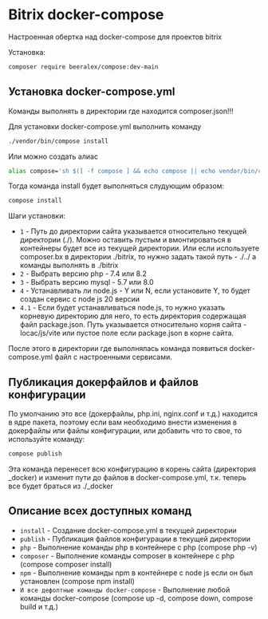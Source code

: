 # Bitrix docker-compose

Настроенная обертка над docker-compose для проектов bitrix

Установка:

```bash
composer require beeralex/compose:dev-main
```

## Установка docker-compose.yml

Команды выполнять в директории где находится composer.json!!!

Для установки docker-compose.yml выполнить команду

```bash
./vendor/bin/compose install
```

Или можно создать алиас

```bash
alias compose='sh $([ -f compose ] && echo compose || echo vendor/bin/compose)'
```

Тогда команда install будет выполняться слудующим образом:

```bash
compose install
```

Шаги установки:

- `1` - Путь до директории сайта указывается относительно текущей директории (./). Можно оставить пустым и вмонтироваться в контейнеры будет все из текущей директории. Или если используете composer.bx в директории ./bitrix, то нужно задать такой путь - ./../ а команды выполнять в ./bitrix
- `2` - Выбрать версию php - 7.4 или 8.2
- `3` - Выбрать версию mysql - 5.7 или 8.0
- `4` - Устанавливать ли node.js - Y или N, если установите Y, то будет создан сервис с node js 20 версии
- `4.1` - Если будет устанавливаться node.js, то нужно указать корневую директорию для него, то есть директория содержащая файл package.json. Путь указывается относительно корня сайта - locac/js/vite или пустое поле если package.json в корне сайта.


После этого в директории где выполнялась команда появиться docker-compose.yml файл с настроенными сервисами.

## Публикация докерфайлов и файлов конфигурации

По умолчанию это все (докерфайлы, php.ini, nginx.conf и т.д.) находится в ядре пакета, поэтому если вам необходимо внести изменения в докерфайлы или файлы конфигурации, или добавить что то свое, то используйте команду:

```bash
compose publish
```

Эта команда перенесет всю конфигурацию в корень сайта (директория _docker) и изменит пути до файлов в docker-compose.yml, т.к. теперь все будет браться из ./_docker

## Описание всех доступных команд

- `install` - Создание docker-compose.yml в текущей директории
- `publish` - Публикация файлов конфигурации в текущей директории
- `php` - Выполнение команды php в контейнере с php (compose php -v)
- `composer` - Выполнение команды composer в контейнере с php (compose composer install)
- `npm` - Выполнение команды npm в контейнере с node js если он был установлен (compose npm install)
- `И все дефолтные команды docker-compose` - Выполнение любой команды docker-compose (compose up -d, compose down, compose build и т.д.)
